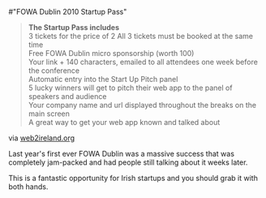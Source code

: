 #"FOWA Dublin 2010 Startup Pass"


 <div class="posterous_bookmarklet_entry">
 <blockquote class="posterous_long_quote"><strong>The Startup Pass includes</strong><br />
3 tickets for the price of 2 All 3 tickets must be booked at the same time<br />
Free FOWA Dublin micro sponsorship (worth 100)<br />
Your link + 140 characters, emailed to all attendees one week before the conference<br />
Automatic entry into the Start Up Pitch panel<br />
5 lucky winners will get to pitch their web app to the panel of speakers and audience<br />
Your company name and url displayed throughout the breaks on the main screen<br />
A great way to get your web app known and talked about</blockquote>

<div class="posterous_quote_citation">via <a href="http://www.web2ireland.org/2010/04/15/fowa-dublin-2010-startup-pass/">web2ireland.org</a></div>
 <p>Last year's first ever FOWA Dublin was a massive success that was completely jam-packed and had people still talking about it weeks later. 
</p><p>This is a fantastic opportunity for Irish startups and you should grab it with both hands.</p></div>
 